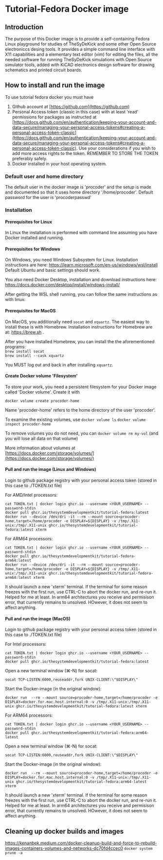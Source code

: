 # Tutorial-Fedora Docker image

## Introduction
The purpose of this Docker image is to provide a self-containing Fedora Linux
playground for studies of TheSyDeKick and some other Open Source electroniccs 
desing tools. It provides a simple command line interface with X11 capabilities
and a elementary text editor (vim) for editing the files, all the needed software 
for running TheSyDeKick simulations with Open Source simulator tools, added with KiCAD 
electronics design software for drawing schematics and printed circuit boards.    

## How to install and run the image 
To use tutorial fedora docker you  must have

  1. Github account at [https://github.com](https://github.com)
  2. Personal Access token (classic in this case) with at least 'read'
     permissions for packages as instructed at
     [https://docs.github.com/en/authentication/keeping-your-account-and-data-secure/managing-your-personal-access-tokens#creating-a-personal-access-token-classic](https://docs.github.com/en/authentication/keeping-your-account-and-data-secure/managing-your-personal-access-tokens#creating-a-personal-access-token-classic).
     Use your considerations if you wish to add more access rights to the
     token. REMEMBER TO STORE THE TOKEN preferably safely. 
  4. Docker installed in your host operating system.

### Default user and home directory
The default user in the docker image is 'procoder' and the setup is made and documented so that 
it uses home directory '/home/procoder'. Default password for the user is 'procoderpasswd'

### Installation
#### Prerequisites for Linux
In Linux the installation is performed with command line assuming you have Docker installed and running.

#### Prerequisites for Windows
On Windows, you need Windows Subsystem for Linux. Installation instructions are here: https://learn.microsoft.com/en-us/windows/wsl/install
Default Ubuntu and basic settings should work.

You also need Docker Desktop, installation and download instructions here: https://docs.docker.com/desktop/install/windows-install/


After getting the WSL shell running, you can follow the same instructions as with linux:

#### Prerequisites for MacOS
On MacOS, you additionally need `socat` and `xquartz`. The easiest way to install these is with Homebrew. Installation instructions for Homebrew are at: https://brew.sh .

After you have installed Homebrew, you can install the the aforementioned programs:   
`brew install socat`  
`brew install --cask xquartz`  

You MUST log out and back in after installing `xquartz`.


#### Create Docker volume 'Filesystem'
To store your work, you need a persistent filesystem for your Docker image called 'Docker volume'.
Create it with

`docker volume create procoder-home`

Name 'procoder-home' refers to the home directory of the user 'procoder'.

To examine the existing volumes, use
`docker volume ls`
`docker volume inspect procoder-home`

To remove volumes you do not need, you can
`docker volume rm my-vol` (and you  will lose all data on that volume)

More information about volumes at [https://docs.docker.com/storage/volumes/](https://docs.docker.com/storage/volumes/)

#### Pull and run the image (Linux and Windows)
Login to github package registry with your personal access token (stored in this case to ./TOKEN.txt 
file)

For AMD/Intel processors:
```
cat TOKEN.txt | docker login ghcr.io --username <YOUR_USERNAME> --password-stdin
docker pull ghcr.io/thesystemdevelopmentkit/tutorial-fedora:latest
docker run --device /dev/dri -it --rm --mount source=procoder-home,target=/home/procoder -e DISPLAY=${DISPLAY} -v /tmp/.X11-unix:/tmp/.X11-unix ghcr.io/thesystemdevelopmentkit/tutorial-fedora:latest xterm
```

For ARM64 processors:
```
cat TOKEN.txt | docker login ghcr.io --username <YOUR_USERNAME> --password-stdin
docker pull ghcr.io/thesystemdevelopmentkit/tutorial-fedora-arm64:latest
docker run --device /dev/dri -it --rm --mount source=procoder-home,target=/home/procoder -e DISPLAY=${DISPLAY} -v /tmp/.X11-unix:/tmp/.X11-unix ghcr.io/thesystemdevelopmentkit/tutorial-fedora-arm64:latest xterm
```

It should launch a new 'xterm' terminal. If the terminal for some reason freezes with the first run, use CTRL-C to abort the docker run, and re-run it. Helped for me at least.
In arm64 architectures you receive and permisison error, that currently remains to unsolved. HOwever, it does not seem to affect anything.

#### Pull and run the image (MacOS)
Login to github package registry with your personal access token (stored in this case to ./TOKEN.txt 
file)

For Intel processors:
```
cat TOKEN.txt | docker login ghcr.io --username <YOUR_USERNAME> --password-stdin
docker pull ghcr.io/thesystemdevelopmentkit/tutorial-fedora:latest
```
Open a new terminal window (⌘-N) for socat:
```
socat TCP-LISTEN:6000,reuseaddr,fork UNIX-CLIENT:\"$DISPLAY\"
```
Start the Docker-image (in the original window):
```
docker run  --rm --mount source=procoder-home,target=/home/procoder -e DISPLAY=docker.for.mac.host.internal:0 -v /tmp/.X11-unix:/tmp/.X11-unix ghcr.io/thesystemdevelopmentkit/tutorial-fedora:latest xterm
```

For ARM64 processors:
```
cat TOKEN.txt | docker login ghcr.io --username <YOUR_USERNAME> --password-stdin
docker pull ghcr.io/thesystemdevelopmentkit/tutorial-fedora:arm64-latest
```
Open a new terminal window (⌘-N) for socat:
```
socat TCP-LISTEN:6000,reuseaddr,fork UNIX-CLIENT:\"$DISPLAY\"
```
Start the Docker-image (in the original window):
```
docker run  --rm --mount source=procoder-home,target=/home/procoder -e DISPLAY=docker.for.mac.host.internal:0 -v /tmp/.X11-unix:/tmp/.X11-unix ghcr.io/thesystemdevelopmentkit/tutorial-fedora:arm64-latest xterm
```
It should launch a new 'xterm' terminal. If the terminal for some reason freezes with the first run, use CTRL-C to abort the docker run, and re-run it. Helped for me at least.
In arm64 architectures you receive and permisison error, that currently remains to unsolved. HOwever, it does not seem to affect anything.

## Cleaning up docker builds and images
https://kenanbek.medium.com/docker-cleanup-build-and-force-to-rebuild-images-containers-volumes-and-networks-dc70fd4ccec0
`docker system prune -a`



